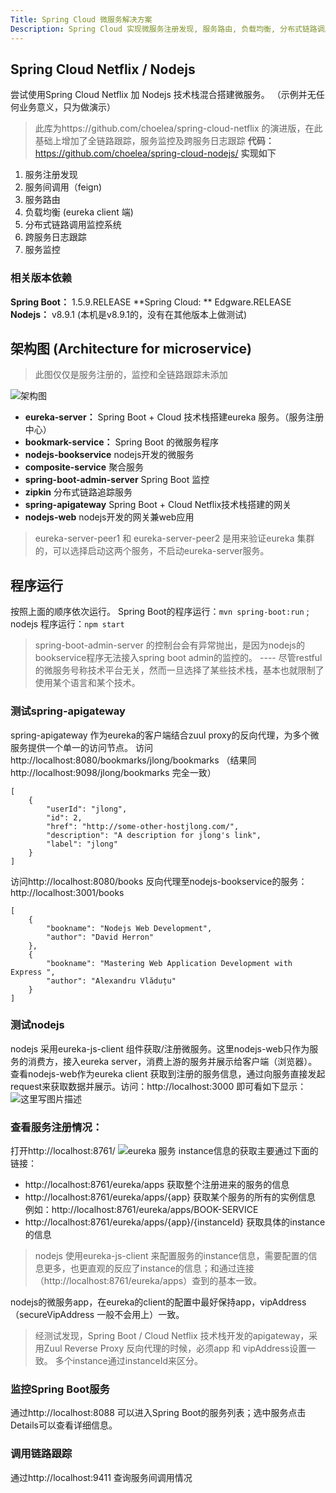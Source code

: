 ```yaml
---
Title: Spring Cloud 微服务解决方案
Description: Spring Cloud 实现微服务注册发现, 服务路由, 负载均衡, 分布式链路调用跟踪, 跨服务日志追踪, 服务监控
---
```

## Spring Cloud Netflix / Nodejs
尝试使用Spring Cloud Netflix 加 Nodejs 技术栈混合搭建微服务。 （示例并无任何业务意义，只为做演示）
> 此库为https://github.com/choelea/spring-cloud-netflix 的演进版，在此基础上增加了全链路跟踪，服务监控及跨服务日志跟踪
**代码：** https://github.com/choelea/spring-cloud-nodejs/
**实现如下**
1. 服务注册发现
2. 服务间调用（feign)
3. 服务路由
4. 负载均衡 (eureka client 端)
5. 分布式链路调用监控系统
6. 跨服务日志跟踪
7. 服务监控

### 相关版本依赖
**Spring Boot：** 1.5.9.RELEASE
**Spring Cloud: ** Edgware.RELEASE
**Nodejs：**  v8.9.1  (本机是v8.9.1的，没有在其他版本上做测试)
## 架构图 (Architecture for microservice)
> 此图仅仅是服务注册的，监控和全链路跟踪未添加

![架构图](http://img.blog.csdn.net/20170701223331565?watermark/2/text/aHR0cDovL2Jsb2cuY3Nkbi5uZXQvY2hvZWxlYQ==/font/5a6L5L2T/fontsize/400/fill/I0JBQkFCMA==/dissolve/70/gravity/SouthEast) 

 - **eureka-server：** Spring Boot + Cloud 技术栈搭建eureka 服务。（服务注册中心）
 - **bookmark-service：** Spring Boot 的微服务程序
 - **nodejs-bookservice** nodejs开发的微服务
 - **composite-service**  聚合服务
 - **spring-boot-admin-server** Spring Boot 监控
 - **zipkin**  分布式链路追踪服务
 - **spring-apigateway** Spring Boot + Cloud Netflix技术栈搭建的网关
 - **nodejs-web** nodejs开发的网关兼web应用

> eureka-server-peer1 和 eureka-server-peer2 是用来验证eureka 集群的，可以选择启动这两个服务，不启动eureka-server服务。

## 程序运行
按照上面的顺序依次运行。  Spring Boot的程序运行：`mvn spring-boot:run` ; nodejs 程序运行：`npm start` 
> spring-boot-admin-server 的控制台会有异常抛出，是因为nodejs的 bookservice程序无法接入spring boot admin的监控的。 ---- 尽管restful的微服务号称技术平台无关，然而一旦选择了某些技术栈，基本也就限制了使用某个语言和某个技术。

### 测试spring-apigateway
spring-apigateway 作为eureka的客户端结合zuul proxy的反向代理，为多个微服务提供一个单一的访问节点。
访问http://localhost:8080/bookmarks/jlong/bookmarks （结果同http://localhost:9098/jlong/bookmarks 完全一致）

```
[
	{
		"userId": "jlong",
		"id": 2,
		"href": "http://some-other-hostjlong.com/",
		"description": "A description for jlong's link",
		"label": "jlong"
	}
]
```
访问http://localhost:8080/books  反向代理至nodejs-bookservice的服务：http://localhost:3001/books

```
[
	{
		"bookname": "Nodejs Web Development",
		"author": "David Herron"
	},
	{
		"bookname": "Mastering Web Application Development with Express ",
		"author": "Alexandru Vlăduțu"
	}
]
```

### 测试nodejs
nodejs 采用eureka-js-client 组件获取/注册微服务。这里nodejs-web只作为服务的消费方，接入eureka server，消费上游的服务并展示给客户端（浏览器）。 
查看nodejs-web作为eureka client 获取到注册的服务信息，通过向服务直接发起request来获取数据并展示。访问：http://localhost:3000 即可看如下显示：
![这里写图片描述](http://img.blog.csdn.net/20170701225905199?watermark/2/text/aHR0cDovL2Jsb2cuY3Nkbi5uZXQvY2hvZWxlYQ==/font/5a6L5L2T/fontsize/400/fill/I0JBQkFCMA==/dissolve/70/gravity/SouthEast)

### 查看服务注册情况： 
打开http://localhost:8761/
![eureka 服务](http://img.blog.csdn.net/20170701224809235?watermark/2/text/aHR0cDovL2Jsb2cuY3Nkbi5uZXQvY2hvZWxlYQ==/font/5a6L5L2T/fontsize/400/fill/I0JBQkFCMA==/dissolve/70/gravity/SouthEast)
instance信息的获取主要通过下面的链接：
 - http://localhost:8761/eureka/apps  获取整个注册进来的服务的信息
 - http://localhost:8761/eureka/apps/{app} 获取某个服务的所有的实例信息 例如：http://localhost:8761/eureka/apps/BOOK-SERVICE  
 - http://localhost:8761/eureka/apps/{app}/{instanceId}  获取具体的instance的信息
> nodejs 使用eureka-js-client 来配置服务的instance信息，需要配置的信息更多，也更直观的反应了instance的信息；和通过连接（http://localhost:8761/eureka/apps）查到的基本一致。

nodejs的微服务app，在eureka的client的配置中最好保持app，vipAddress（secureVipAddress 一般不会用上）一致。
> 经测试发现，Spring Boot / Cloud Netflix 技术栈开发的apigateway，采用Zuul Reverse Proxy 反向代理的时候，必须app 和 vipAddress设置一致。 多个instance通过instanceId来区分。

### 监控Spring Boot服务
通过http://localhost:8088 可以进入Spring Boot的服务列表；选中服务点击Details可以查看详细信息。
### 调用链路跟踪
通过http://localhost:9411 查询服务间调用情况
